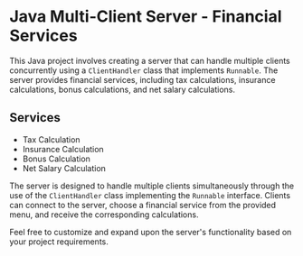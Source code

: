 # Java Multi-Client Server - Financial Services

This Java project involves creating a server that can handle multiple clients concurrently using a `ClientHandler` class that implements `Runnable`. The server provides financial services, including tax calculations, insurance calculations, bonus calculations, and net salary calculations.

## Services

- Tax Calculation
- Insurance Calculation
- Bonus Calculation
- Net Salary Calculation

The server is designed to handle multiple clients simultaneously through the use of the `ClientHandler` class implementing the `Runnable` interface. Clients can connect to the server, choose a financial service from the provided menu, and receive the corresponding calculations.

Feel free to customize and expand upon the server's functionality based on your project requirements.
